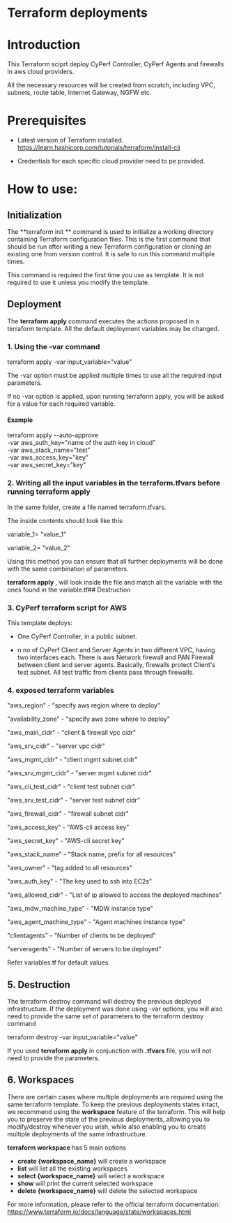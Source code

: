 # Terraform deployments

# Introduction

This Terraform sciprt deploy CyPerf Controller, CyPerf Agents and firewalls in aws cloud providers.

All the necessary resources will be created from scratch, including VPC, subnets, route table, Internet Gateway, NGFW etc.

# Prerequisites

- Latest version of Terraform installed. https://learn.hashicorp.com/tutorials/terraform/install-cli

- Credentials for each specific cloud provider need to pe provided.

# How to use:

## Initialization

The  **terraform init ** command is used to initialize a working directory containing Terraform configuration files. This is the first command that should be run after writing a new Terraform configuration or cloning an existing one from version control. It is safe to run this command multiple times.

This command is required the first time you use as template. It is not required to use it unless you modify the template.

## Deployment

The  **terraform apply**  command executes the actions proposed in a terraform template. All the default deployment variables may be changed.

### 1. Using the **-var** command

terraform apply -var input\_variable=&quot;value&quot;

The -var option must be applied multiple times to use all the required input parameters.

If no -var option is applied, upon running terraform apply, you will be asked for a value for each required variable.

#### Example

terraform apply --auto-approve\
-var aws_auth_key="name of the auth key in cloud”\
-var aws_stack_name="test" \
-var aws_access_key="key" \
-var aws_secret_key="key"


### 2. Writing all the input variables in the terraform.tfvars before running terraform apply

In the same folder, create a file named terraform.tfvars.

The inside contents should look like this:

variable_1= "value\_1"

variable_2= "value\_2"

Using this method you can ensure that all further deployments will be done with the same combination of parameters.

**terraform apply** , will look inside the file and match all the variable with the ones found in the variable.tf## Destruction

### 3. CyPerf terraform script for AWS 
 
This template deploys:

- One CyPerf Controller, in a public subnet.

- n no of CyPerf Client and Server Agents in two different VPC, having two interfaces each. There is aws Network firewall and PAN Firewall between client and server agents. Basically, firewalls protect Client's test subnet. All test traffic from clients pass through firewalls.

### 4. exposed terraform variables 

"aws_region" - "specify aws region where to deploy"

"availability_zone" - "specify aws zone where to deploy"
 
"aws_main_cidr" - "client & firewall vpc cidr"

"aws_srv_cidr" - "server vpc cidr"

"aws_mgmt_cidr" - "client mgmt subnet cidr"

"aws_srv_mgmt_cidr" - "server mgmt subnet cidr"

"aws_cli_test_cidr" - "client test subnet cidr"

"aws_srv_test_cidr" - "server test subnet cidr"

"aws_firewall_cidr" - "firewall subnet cidr"

"aws_access_key" - "AWS-cli access key"

"aws_secret_key" - "AWS-cli secret key"

"aws_stack_name" - "Stack name, prefix for all resources"

"aws_owner" - "tag added to all resources"

"aws_auth_key" - "The key used to ssh into EC2s"

"aws_allowed_cidr" - "List of ip allowed to access the deployed machines"

"aws_mdw_machine_type" - "MDW instance type"

"aws_agent_machine_type" - "Agent machines instance type"

"clientagents" - "Number of clients to be deployed"

"serveragents" - "Number of servers to be deployed"

Refer variables.tf for default values.

## 5. Destruction

The terraform destroy command will destroy the previous deployed infrastructure.
If the deployment was done using -var options, you will also need to provide the same set of parameters to the terraform destroy command

terraform destroy -var input\_variable=&quot;value&quot;

If you used **terraform apply** in conjunction with **.tfvars** file, you will not need to provide the parameters.

## 6. Workspaces

There are certain cases where multiple deployments are required using the same terraform template. To keep the previous deployments states intact, we recommend using the **workspace** feature of the terraform. This will help you to preserve the state of the previous deployments, allowing you to modify/destroy whenever you wish, while also enabling you to create multiple deployments of the same infrastructure.


**terraform workspace** has 5 main options

- **create {workspace_name}** will create a workspace
- **list** will list all the existing workspaces
- **select {workspace_name}** will select a workspace
- **show** will print the current selected workspace
- **delete {workspace_name}** will delete the selected workspace

For more information, please refer to the official terraform documentation:
https://www.terraform.io/docs/language/state/workspaces.html
